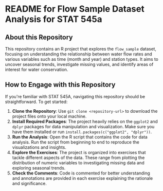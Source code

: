 # README for Flow Sample Dataset Analysis for STAT 545a

## About this Repository

This repository contains an R project that explores the `flow_sample` dataset, focusing on understanding the relationship between water flow rates and various variables such as time (month and year) and station types. It aims to uncover seasonal trends, investigate missing values, and identify areas of interest for water conservation.

## How to Engage with this Repository

If you're familiar with STAT 545A, navigating this repository should be straightforward. To get started:

1. **Clone the Repository**: Use `git clone <repository-url>` to download the project files onto your local machine.
2. **Install Required Packages**: The project heavily relies on the `ggplot2` and `dplyr` packages for data manipulation and visualization. Make sure you have them installed or run `install.packages(c("ggplot2", "dplyr"))`.
3. **Run the Analysis**: Open the R script that contains the code for data analysis. Run the script from beginning to end to reproduce the visualizations and insights.
4. **Explore the Exercises**: The project is organized into exercises that tackle different aspects of the data. These range from plotting the distribution of numeric variables to investigating missing data and exploring seasonal trends.
5. **Check the Comments**: Code is commented for better understanding and annotations are provided in each exercise explaining the rationale and significance.

